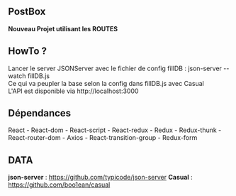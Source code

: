 ## PostBox

**Nouveau Projet utilisant les ROUTES**

## HowTo ?

Lancer le server JSONServer avec le fichier de config fillDB : json-server --watch fillDB.js<br/>
Ce qui va peupler la base selon la config dans fillDB.js avec Casual<br/>
L'API est disponible via http://localhost:3000

## Dépendances

React - React-dom - React-script - React-redux - Redux - Redux-thunk - React-router-dom - Axios - React-transition-group - Redux-form

## DATA

**json-server** : https://github.com/typicode/json-server
**Casual** : https://github.com/boo1ean/casual
